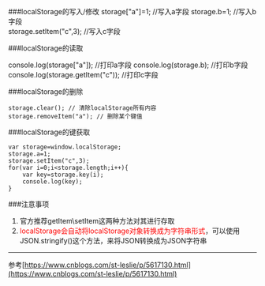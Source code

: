 ###localStorage的写入/修改
	storage["a"]=1;  //写入a字段
    storage.b=1; //写入b字段        
    storage.setItem("c",3);  //写入c字段 

###localStorage的读取
	
   console.log(storage["a"]);  //打印a字段
   console.log(storage.b); //打印b字段       
   console.log(storage.getItem("c"));  //打印c字段        

###localStorage的删除

	storage.clear(); // 清除localStorage所有内容
 	storage.removeItem("a"); // 删除某个键值
###localStorage的键获取

	var storage=window.localStorage;
    storage.a=1;
    storage.setItem("c",3);
    for(var i=0;i<storage.length;i++){
        var key=storage.key(i);
        console.log(key);
    }

###注意事项
1. 官方推荐getItem\setItem这两种方法对其进行存取
2. <font color="red">localStorage会自动将localStorage对象转换成为字符串形式</font>，可以使用JSON.stringify()这个方法，来将JSON转换成为JSON字符串


----------
参考[https://www.cnblogs.com/st-leslie/p/5617130.html](https://www.cnblogs.com/st-leslie/p/5617130.html)
